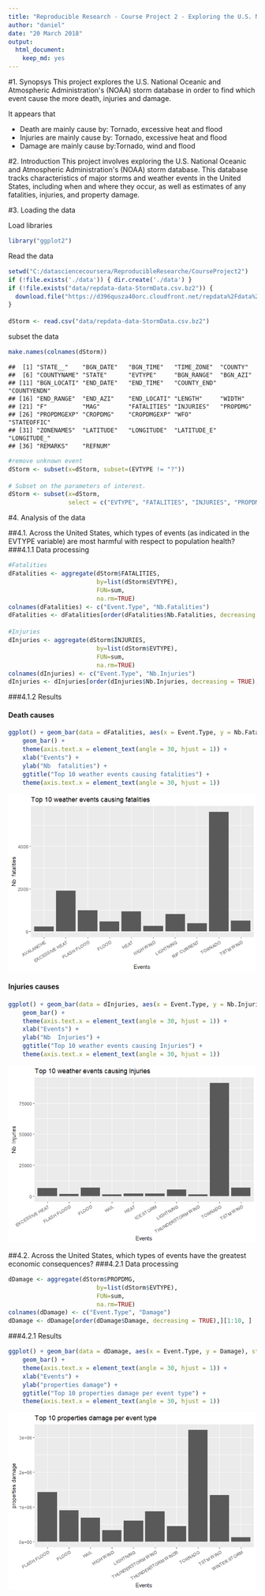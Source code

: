 ```yaml
---
title: "Reproducible Research - Course Project 2 - Exploring the U.S. NOAA storm database"
author: "daniel"
date: "20 March 2018"
output: 
  html_document: 
    keep_md: yes
---
```




    
#1. Synopsys 
This project explores the U.S. National Oceanic and Atmospheric Administration's (NOAA) storm database in order to find which event cause the more death, injuries and damage. 

It appears that 
* Death are mainly cause by: Tornado, excessive heat and flood 
* Injuries are mainly cause by: Tornado, excessive heat and flood 
* Damage are mainly cause by:Tornado, wind and flood

#2. Introduction 
This project involves exploring the U.S. National Oceanic and Atmospheric Administration's (NOAA) storm database. This database tracks characteristics of major storms and weather events in the United States, including when and where they occur, as well as estimates of any fatalities, injuries, and property damage.



#3. Loading the data

Load libraries 


```r
library("ggplot2")
```

Read the data 

```r
setwd("C:/datasciencecoursera/ReproducibleResearche/CourseProject2")
if (!file.exists('./data')) { dir.create('./data') }
if (!file.exists("data/repdata-data-StormData.csv.bz2")) {
  download.file("https://d396qusza40orc.cloudfront.net/repdata%2Fdata%2FStormData.csv.bz2", destfile="storm_data/repdata-data-StormData.csv.bz2", mode = "wb",  method = "curl")
}

dStorm <- read.csv("data/repdata-data-StormData.csv.bz2")
```

subset the data 

```r
make.names(colnames(dStorm))
```

```
##  [1] "STATE__"    "BGN_DATE"   "BGN_TIME"   "TIME_ZONE"  "COUNTY"    
##  [6] "COUNTYNAME" "STATE"      "EVTYPE"     "BGN_RANGE"  "BGN_AZI"   
## [11] "BGN_LOCATI" "END_DATE"   "END_TIME"   "COUNTY_END" "COUNTYENDN"
## [16] "END_RANGE"  "END_AZI"    "END_LOCATI" "LENGTH"     "WIDTH"     
## [21] "F"          "MAG"        "FATALITIES" "INJURIES"   "PROPDMG"   
## [26] "PROPDMGEXP" "CROPDMG"    "CROPDMGEXP" "WFO"        "STATEOFFIC"
## [31] "ZONENAMES"  "LATITUDE"   "LONGITUDE"  "LATITUDE_E" "LONGITUDE_"
## [36] "REMARKS"    "REFNUM"
```

```r
#remove unknown event 
dStorm <- subset(x=dStorm, subset=(EVTYPE != "?"))

# Subset on the parameters of interest.
dStorm <- subset(x=dStorm,
                 select = c("EVTYPE", "FATALITIES", "INJURIES", "PROPDMG"))  
```

#4. Analysis of the data 

##4.1. Across the United States, which types of events (as indicated in the EVTYPE variable) are most harmful with respect to population health?
###4.1.1 Data processing 

```r
#Fatalities 
dFatalities <- aggregate(dStorm$FATALITIES, 
                         by=list(dStorm$EVTYPE), 
                         FUN=sum, 
                         na.rm=TRUE)
colnames(dFatalities) <- c("Event.Type", "Nb.Fatalities")
dFatalities <- dFatalities[order(dFatalities$Nb.Fatalities, decreasing = TRUE),][1:10, ]

#Injuries  
dInjuries <- aggregate(dStorm$INJURIES, 
                         by=list(dStorm$EVTYPE), 
                         FUN=sum, 
                         na.rm=TRUE)
colnames(dInjuries) <- c("Event.Type", "Nb.Injuries")
dInjuries <- dInjuries[order(dInjuries$Nb.Injuries, decreasing = TRUE),][1:10, ]
```

###4.1.2 Results 
#### Death causes 

```r
ggplot() + geom_bar(data = dFatalities, aes(x = Event.Type, y = Nb.Fatalities), stat="identity") + 
    geom_bar() + 
    theme(axis.text.x = element_text(angle = 30, hjust = 1)) + 
    xlab("Events") + 
    ylab("Nb  fatalities") + 
    ggtitle("Top 10 weather events causing fatalities") + 
    theme(axis.text.x = element_text(angle = 30, hjust = 1)) 
```

![](storm_data_files/figure-html/unnamed-chunk-5-1.png)<!-- -->

#### Injuries causes 

```r
ggplot() + geom_bar(data = dInjuries, aes(x = Event.Type, y = Nb.Injuries), stat="identity") + 
    geom_bar() + 
    theme(axis.text.x = element_text(angle = 30, hjust = 1)) + 
    xlab("Events") + 
    ylab("Nb  Injuries") + 
    ggtitle("Top 10 weather events causing Injuries") + 
    theme(axis.text.x = element_text(angle = 30, hjust = 1)) 
```

![](storm_data_files/figure-html/unnamed-chunk-6-1.png)<!-- -->


##4.2. Across the United States, which types of events have the greatest economic consequences?
###4.2.1 Data processing 

```r
dDamage <- aggregate(dStorm$PROPDMG, 
                         by=list(dStorm$EVTYPE), 
                         FUN=sum, 
                         na.rm=TRUE)
colnames(dDamage) <- c("Event.Type", "Damage")
dDamage <- dDamage[order(dDamage$Damage, decreasing = TRUE),][1:10, ]
```

###4.2.1 Results

```r
ggplot() + geom_bar(data = dDamage, aes(x = Event.Type, y = Damage), stat="identity") + 
    geom_bar() + 
    theme(axis.text.x = element_text(angle = 30, hjust = 1)) + 
    xlab("Events") + 
    ylab("properties damage") + 
    ggtitle("Top 10 properties damage per event type") + 
    theme(axis.text.x = element_text(angle = 30, hjust = 1))
```

![](storm_data_files/figure-html/unnamed-chunk-8-1.png)<!-- -->

